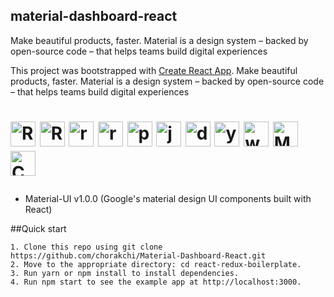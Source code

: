 ## material-dashboard-react


Make beautiful products, faster. Material is a design system – backed by open-source code – that helps teams build digital experiences

This project was bootstrapped with [Create React App](https://github.com/facebookincubator/create-react-app).
Make beautiful products, faster. Material is a design system – backed by open-source code – that helps teams build digital experiences


<h1><p>
  <img alt="React.js" src="http://www.anamuser.com/wp-content/uploads/2017/03/logo-578x270.png" height="40" />
  <img alt="React-router" src="https://www.blog.plint-sites.nl/wordpress/wp-content/uploads/2016/07/react-router-624x279.png" height="40" />
    <img alt="redux.js" src="http://www.ematipico.com/assets/images/logo-redux.png" height="40" />
    <img alt="rx.js" src="https://axxes.com/wp-content/uploads/2016/02/tech-reactivex.png" height="40" />
  <img alt="protobuf.js" src="https://github.com/dcodeIO/protobuf.js/raw/master/pbjs.png"  height="40" />
    <img alt="jest" src="https://cdn.auth0.com/blog/testing-react-with-jest/logo.png" height="40" />
    <img alt="docker" src="https://mblum.me/images/docker.svg" height="40" />
    <img alt="yarn" src="https://www.bram.us/wordpress/wp-content/uploads/2016/10/yarn-kitten-full.png" height="40" />
    <img alt="webpack" src="https://lc-mhke0kuv.cn-n1.lcfile.com/3c200b26af29751549ee.png" height="40" />
    <img alt="Material UI" src="https://material-ui.com/static/images/material-ui-logo.svg" height="40" />
    <img alt="ChartJS" src="https://www.chartjs.org/img/chartjs-logo.svg" height="40" />
</p></h1>


- Material-UI v1.0.0 (Google's material design UI components built with React)


##Quick start

    
    1. Clone this repo using git clone https://github.com/chorakchi/Material-Dashboard-React.git
    2. Move to the appropriate directory: cd react-redux-boilerplate.
    3. Run yarn or npm install to install dependencies.
    4. Run npm start to see the example app at http://localhost:3000.